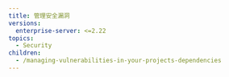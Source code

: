 ```yaml
---
title: 管理安全漏洞
versions:
  enterprise-server: <=2.22
topics:
  - Security
children:
  - /managing-vulnerabilities-in-your-projects-dependencies
---
```


<!--See /content/code-security/supply-chain-security for the current version of this article -->
